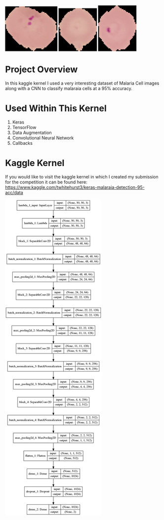 ![](cell1.png)  ![](cell2.png) ![](cell3.png)

# Project Overview
In this kaggle kernel I used a very interesting dataset of Malaria Cell images along with a CNN to classify malaraia cells at a 95% accuracy. 

# Used Within This Kernel
1) Keras
2) TensorFlow
3) Data Augmentation
4) Convolutional Neural Network
5) Callbacks

# Kaggle Kernel
If you would like to visit the kaggle kernel in which I created my submission for the competition it can be found here: https://www.kaggle.com/twhitehurst3/keras-malaraia-detection-95-acc/data

![](model_plot.png)
